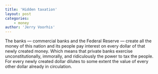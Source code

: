 ```yaml
---
title: 'Hidden taxation'
layout: post
categories:
    - money
author: 'Jerry Voorhis'
---
```


The banks — commercial banks and the Federal Reserve — create all the money of this nation and its people pay interest on every dollar of that newly created money. Which means that private banks exercise unconstitutionally, immorally, and ridiculously the power to tax the people. For every newly created dollar dilutes to some extent the value of every other dollar already in circulation.